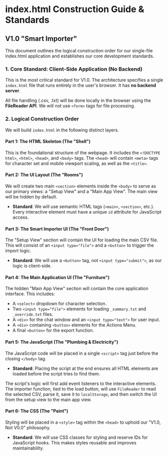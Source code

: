 # index.html Construction Guide & Standards
## V1.0 "Smart Importer"

This document outlines the logical construction order for our single-file index.html application and establishes our core development standards.

### 1. Core Standard: Client-Side Application (No Backend)

This is the most critical standard for V1.0. The architecture specifies a single `index.html` file that runs entirely in the user's browser. It has **no backend server**.

All file handling (.csv, .txt) will be done locally in the browser using the **FileReader API**. We will not use `<form>` tags for file processing.

### 2. Logical Construction Order

We will build `index.html` in the following distinct layers.

#### Part 1: The HTML Skeleton (The "Shell")
This is the foundational structure of the webpage. It includes the `<!DOCTYPE html>`, `<html>`, `<head>`, and `<body>` tags. The `<head>` will contain `<meta>` tags for character set and mobile viewport scaling, as well as the `<title>`.

#### Part 2: The UI Layout (The "Rooms")
We will create two main `<section>` elements inside the `<body>` to serve as our primary views: a "Setup View" and a "Main App View". The main view will be hidden by default.

* **Standard**: We will use semantic HTML tags (`<main>`, `<section>`, etc.). Every interactive element must have a unique `id` attribute for JavaScript access.

#### Part 3: The Smart Importer UI (The "Front Door")
The "Setup View" section will contain the UI for loading the main CSV file. This will consist of an `<input type="file">` and a `<button>` to trigger the import logic.

* **Standard**: We will use a `<button>` tag, not `<input type="submit">`, as our logic is client-side.

#### Part 4: The Main Application UI (The "Furniture")
The hidden "Main App View" section will contain the core application interface. This includes:
* A `<select>` dropdown for character selection.
* Two `<input type="file">` elements for loading `_summary.txt` and `_override.txt` files.
* A `<div>` for the chat window and an `<input type="text">` for user input.
* A `<div>` containing `<button>` elements for the Actions Menu.
* A final `<button>` for the export function.

#### Part 5: The JavaScript (The "Plumbing & Electricity")
The JavaScript code will be placed in a single `<script>` tag just before the closing `</body>` tag.

* **Standard**: Placing the script at the end ensures all HTML elements are loaded before the script tries to find them.

The script's logic will first add event listeners to the interactive elements. The importer function, tied to the load button, will use `FileReader` to read the selected CSV, parse it, save it to `localStorage`, and then switch the UI from the setup view to the main app view.

#### Part 6: The CSS (The "Paint")
Styling will be placed in a `<style>` tag within the `<head>` to uphold our "V1.0, Not V0.0" philosophy.

* **Standard**: We will use CSS classes for styling and reserve IDs for JavaScript hooks. This makes styles reusable and improves maintainability.